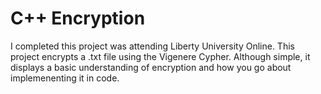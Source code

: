 # C++ Encryption
I completed this project was attending Liberty University Online. This project encrypts a .txt file using the Vigenere Cypher. Although simple, it displays a basic understanding of encryption and how you go about implemenenting it in code.

